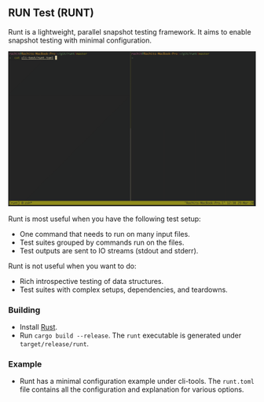 RUN Test (RUNT)
--------------

Runt is a lightweight, parallel snapshot testing framework. It aims to enable
snapshot testing with minimal configuration.

![](static/runt.gif)

Runt is most useful when you have the following test setup:
- One command that needs to run on many input files.
- Test suites grouped by commands run on the files.
- Test outputs are sent to IO streams (stdout and stderr).

Runt is not useful when you want to do:
- Rich introspective testing of data structures.
- Test suites with complex setups, dependencies, and teardowns.

### Building

- Install [Rust][].
- Run `cargo build --release`. The `runt` executable is generated
  under `target/release/runt`.

### Example

- Runt has a minimal configuration example under cli-tools. The `runt.toml`
  file contains all the configuration and explanation for various options.

[rust]: https://www.rust-lang.org/tools/install
